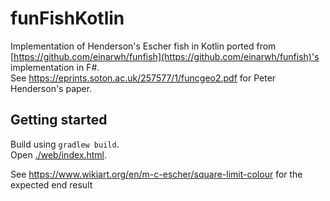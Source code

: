 # funFishKotlin
Implementation of Henderson's Escher fish in Kotlin ported from [https://github.com/einarwh/funfish](https://github.com/einarwh/funfish)'s implementation in F#.  
See https://eprints.soton.ac.uk/257577/1/funcgeo2.pdf for Peter Henderson's paper.

## Getting started
Build using `gradlew build`.  
Open [./web/index.html](./web/index.html).

See https://www.wikiart.org/en/m-c-escher/square-limit-colour for the expected end result
